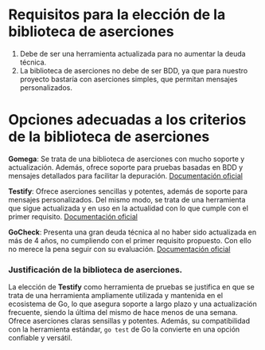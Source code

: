 # Requisitos para la elección de la biblioteca de aserciones
1. Debe de ser una herramienta actualizada para no aumentar la deuda técnica.
2. La biblioteca de aserciones no debe de ser BDD, ya que para nuestro proyecto bastaría con aserciones simples, que permitan mensajes personalizados.

# Opciones adecuadas a los criterios de la biblioteca de aserciones

**Gomega**: Se trata de una biblioteca de aserciones con mucho soporte y actualización. Además, ofrece soporte para pruebas basadas en BDD y mensajes detallados para facilitar la depuración.
[Documentación oficial](https://github.com/onsi/gomega)

**Testify**: Ofrece aserciones sencillas y potentes, además de soporte para mensajes personalizados. Del mismo modo, se trata de una herramienta que sigue actualizada y en uso en la actualidad con lo que cumple con el primer requisito.
[Documentación oficial](https://github.com/stretchr/testify) 

**GoCheck**: Presenta una gran deuda técnica al no haber sido actualizada en más de 4 años, no cumpliendo con el primer requisito propuesto. Con ello no merece la pena seguir con su evaluación.
[Documentación oficial](https://github.com/go-check/check)

### Justificación de la biblioteca de aserciones.
La elección de **Testify** como herramienta de pruebas se justifica en que se trata de una herramienta ampliamente utilizada y mantenida en el ecosistema de Go, lo que asegura soporte a largo plazo y una actualización frecuente, siendo la última del mismo de hace menos de una semana. Ofrece aserciones claras sensillas y potentes. Además, su compatibilidad con la herramienta estándar, `go test` de Go la convierte en una opción confiable y versátil.
